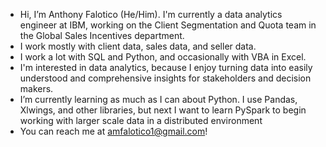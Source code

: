 - Hi, I’m Anthony Falotico (He/Him).  I'm currently a data analytics engineer at IBM, working on the Client Segmentation and Quota team in the Global Sales Incentives department.
- I work mostly with client data, sales data, and seller data.
- I work a lot with SQL and Python, and occasionally with VBA in Excel.
- I'm interested in data analytics, because I enjoy turning data into easily understood and comprehensive insights for stakeholders and decision makers.
- I’m currently learning as much as I can about Python.  I use Pandas, Xlwings, and other libraries, but next I want to learn PySpark to begin working with larger scale data in a distributed environment
- You can reach me at amfalotico1@gmail.com!
